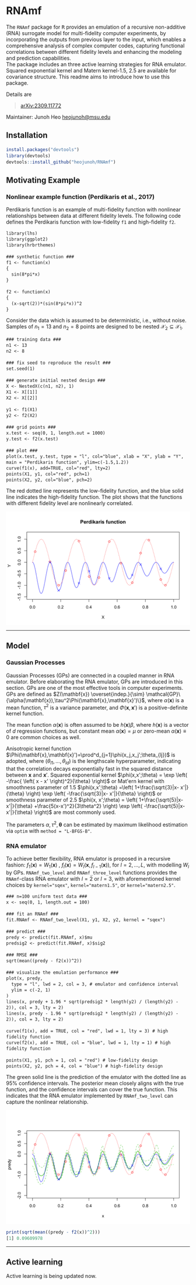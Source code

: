 # RNAmf

The `RNAmf` package for <tt>R</tt> provides an emulation of 
a recursive non-additive (RNA) surrogate model for multi-fidelity computer experiments,
by incorporating the outputs from previous layer to the input,
which enables a comprehensive analysis of complex computer codes, 
capturing functional correlations between different fidelity levels and enhancing the modeling and prediction capabilities.  
The package includes an three active learning strategies for RNA emulator. 
Squared exponential kernel and Matern kernel-1.5, 2.5 are available for covariance structure. 
This readme aims to introduce how to use this package. 

Details are
> <arXiv:2309.11772>

Maintainer: Junoh Heo <heojunoh@msu.edu>

## Installation

``` r
install.packages("devtools")
library(devtools)
devtools::install_github("heojunoh/RNAmf")
```

## Motivating Example
### Nonlinear example function (Perdikaris et al., 2017)
Perdikaris function is an example of multi-fidelity function with nonlinear relationships between data at different fidelity levels. The following code defines the Perdikaris function with low-fidelity `f1` and high-fidelity `f2`. 

```{r}
library(lhs)
library(ggplot2)
library(hrbrthemes)

### synthetic function ###
f1 <- function(x)
{
  sin(8*pi*x)
}

f2 <- function(x)
{ 
  (x-sqrt(2))*(sin(8*pi*x))^2
}
```

Consider the data which is assumed to be deterministic, i.e., without noise. Samples of $n_1=13$ and $n_2=8$ points are designed to be nested $\mathcal{X}_2 \subseteq \mathcal{X}_1$.
```{r}
### training data ###
n1 <- 13
n2 <- 8

### fix seed to reproduce the result ###
set.seed(1)

### generate initial nested design ###
X <- NestedX(c(n1, n2), 1)
X1 <- X[[1]]
X2 <- X[[2]]

y1 <- f1(X1)
y2 <- f2(X2)

### grid points ###
x.test <- seq(0, 1, length.out = 1000)
y.test <- f2(x.test)

### plot ###
plot(x.test, y.test, type = "l", col="blue", xlab = "X", ylab = "Y", main = "Perdikaris function", ylim=c(-1.5,1.2))
curve(f1(x), add=TRUE, col="red", lty=2)
points(X1, y1, col="red", pch=1)
points(X2, y2, col="blue", pch=2)
```
The red dotted line represents the low-fidelity function, and the blue solid line indicates the high-fidelity function. The plot shows that the functions with different fidelity level are nonlinearly correlated. 

<img src="Nested_design.png" style="display: block; margin: auto;" />


-------

## Model

### Gaussian Processes

Gaussian Processes (GPs) are connected in a coupled manner in RNA emulator. Before elaborating the RNA emulator, GPs are introduced in this section. GPs are one of the most effective tools in computer experiments. GPs are defined as $Z(\mathbf{x}) \overset{indep.}{\sim} \mathcal{GP}\{\alpha(\mathbf{x}),\tau^2\Phi(\mathbf{x},\mathbf{x}')\}$, where $\alpha(\mathbf{x})$ is a mean function, $\tau^2$ is a variance parameter, and $\Phi(\mathbf{x},\mathbf{x}')$ is a positive-definite kernel function. 

The mean function $\alpha(\mathbf{x})$ is often assumed to be $h(\mathbf{x})\beta$, where $h(\mathbf{x})$ is a vector of $d$ regression functions, but constant mean $\alpha(\mathbf{x})=\mu$ or zero-mean $\alpha(\mathbf{x})\equiv 0$ are common choices as well. 

Anisotropic kernel function $\Phi(\mathbf{x},\mathbf{x}')=\prod^d_{j=1}\phi(x_j,x_j';\theta_{lj})$ is adopted, where $(\theta_{l1},\ldots,\theta_{ld})$ is the lengthscale hyperparameter, indicating that the correlation decays exponentially fast in the squared distance between $\mathbf{x}$ and $\mathbf{x}'$. Squared exponential kernel $\phi(x,x';\theta) = \exp \left( -\frac{ \left( x - x' \right)^2}{\theta} \right)$ or Mat\'ern kernel with smoothness parameter of 1.5 $\phi(x,x';\theta) =\left( 1+\frac{\sqrt{3}|x- x'|}{\theta} \right) \exp \left( -\frac{\sqrt{3}|x- x'|}{\theta} \right)$ or smoothness parameter of 2.5 $\phi(x, x';\theta) =  \left( 1+\frac{\sqrt{5}|x-x'|}{\theta} +\frac{5(x-x')^2}{3\theta^2} \right) \exp \left( -\frac{\sqrt{5}|x-x'|}{\theta} \right)$ are most commonly used.

The parameters $\alpha,\tau^2,\mathbf{\theta}$ can be estimated by maximum likelihood estimation via `optim` with `method = "L-BFGS-B"`. 


### RNA emulator

To achieve better flexibility, RNA emulator is proposed in a recursive fashion:
$f_1(\mathbf{x})=W_1(\mathbf{x})$ ,
$f_l(\mathbf{x})=W_l(\mathbf{x}, f_{l-1}(\mathbf{x}))$, for $l=2,\ldots,L$,
with modelling $W_l$ by GPs. `RNAmf_two_level` and `RNAmf_three_level` functions provides the `RNAmf`-class RNA emulator with $l=2$ or $l=3$, with aforementioned kernel choices by `kernel="sqex"`, `kernel="matern1.5"`, or `kernel="matern2.5"`.

```{r}
### n=100 uniform test data ###
x <- seq(0, 1, length.out = 100)

### fit an RNAmf ###
fit.RNAmf <- RNAmf_two_level(X1, y1, X2, y2, kernel = "sqex")

### predict ###
predy <- predict(fit.RNAmf, x)$mu
predsig2 <- predict(fit.RNAmf, x)$sig2

### RMSE ###
sqrt(mean((predy - f2(x))^2))

### visualize the emulation performance ###
plot(x, predy,
  type = "l", lwd = 2, col = 3, # emulator and confidence interval
  ylim = c(-2, 1)
)
lines(x, predy + 1.96 * sqrt(predsig2 * length(y2) / (length(y2) - 2)), col = 3, lty = 2)
lines(x, predy - 1.96 * sqrt(predsig2 * length(y2) / (length(y2) - 2)), col = 3, lty = 2)

curve(f1(x), add = TRUE, col = "red", lwd = 1, lty = 3) # high fidelity function
curve(f2(x), add = TRUE, col = "blue", lwd = 1, lty = 1) # high fidelity function

points(X1, y1, pch = 1, col = "red") # low-fidelity design
points(X2, y2, pch = 4, col = "blue") # high-fidelity design
```
The green solid line is the prediction of the emulator with the dotted line as 95% confidence intervals. The posterior mean closely aligns with the true function, and the confidence intervals can cover the true function. This indicates that the RNA emulator implemented by `RNAmf_two_level` can capture the nonlinear relationship. 

<img src="Perdikaris_prediction.png" style="display: block; margin: auto;" />

``` r
print(sqrt(mean((predy - f2(x))^2)))
[1] 0.09609978
```

-------

## Active learning
Active learning is being updated now.



